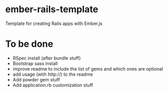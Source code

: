 # ember-rails-template

Template for creating Rails apps with Ember.js

# To be done

* RSpec install (after bundle stuff)
* Bootstrap sass install
* improve readme to include the list of gems and which ones are optional
* add usage (wtih http://) to the readme
* Add powder gem stuff
* Add application.rb customization stuff
